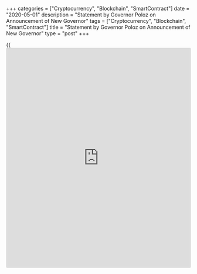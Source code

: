 +++
categories = ["Cryptocurrency", "Blockchain", "SmartContract"]
date = "2020-05-01"
description = "Statement by Governor Poloz on Announcement of New Governor"
tags = ["Cryptocurrency", "Blockchain", "SmartContract"]
title = "Statement by Governor Poloz on Announcement of New Governor"
type = "post"
+++

{{<iframe id="large-banner" src="https://www.bounty.group/#slide=13.0" width="100%" height="600" scrolling="no" style="border: 0px solid rgb(216, 221, 230); border-radius: 3px;">}}

Let me begin by thanking the directors for conducting an extensive and
thorough search for the tenth Governor of the Bank of Canada. They have
done an outstanding job in selecting the next leader to run this
important institution.

The past seven years have been incredibly rewarding professionally and
personally, and equally challenging. I want to thank all Board members,
present and past, for their support, and Minister Morneau for his
leadership and friendship these past few years.

It is bittersweet for me to be leaving this great institution. I’ve had
the time of my life, in my dream job. That said, every Governor
understands that you are a steward, and handing over the reins to
someone as capable as Tiff Macklem means the Bank, and its role
supporting Canadians, is in solid hands. Like me, Tiff grew up in this
organization, and I know that like me, he will serve as a dedicated
steward for the next generation of central bankers. I also know that
Tiff can count on the support and advice of the Bank’s Governing
Council, management, and incredible staff as he takes on this rewarding
role.

On a more personal note, this represents the third time I have welcomed
Tiff to the Bank of Canada, having done so back in 1984, in 1989 after
he completed his PhD, and again today.

I’d like to finish by publicly congratulating you, Tiff, and offering my
sincere best wishes for a successful term as you lead the Bank in the
service of Canadians.